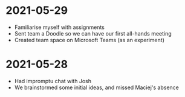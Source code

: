 
# 2021-05-29

- Familiarise myself with assignments
- Sent team a Doodle so we can have our first all-hands meeting
- Created team space on Microsoft Teams (as an experiment)

# 2021-05-28

- Had impromptu chat with Josh
- We brainstormed some initial ideas, and missed Maciej's absence
